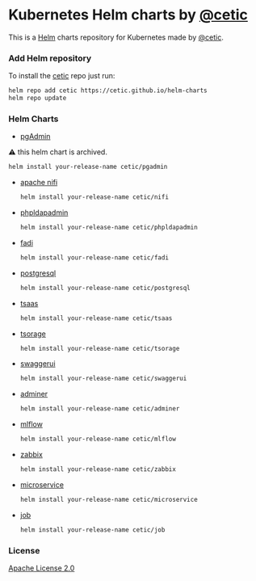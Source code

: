 # Kubernetes Helm charts by [@cetic](https://cetic.be)

This is a [Helm](https://helm.sh) charts repository for Kubernetes made by [@cetic](https://cetic.be).

### Add Helm repository

To install the [cetic](https://cetic.be) repo just run:

```bash
helm repo add cetic https://cetic.github.io/helm-charts
helm repo update
```

### Helm Charts

* [pgAdmin](https://github.com/cetic/helm-pgadmin)

:warning: this helm chart is archived.

  ```bash
  helm install your-release-name cetic/pgadmin
  ```
* [apache nifi](https://github.com/cetic/helm-nifi)

  ```bash
  helm install your-release-name cetic/nifi
  ```

* [phpldapadmin](https://github.com/cetic/helm-phpLDAPadmin)

  ```bash
  helm install your-release-name cetic/phpldapadmin
  ```

* [fadi](https://github.com/cetic/helm-fadi)

  ```bash
  helm install your-release-name cetic/fadi
  ```

* [postgresql](https://github.com/cetic/helm-postgresql)

  ```bash
  helm install your-release-name cetic/postgresql
  ```
  
* [tsaas](https://github.com/cetic/helm-tsimulus-saas)

  ```bash
  helm install your-release-name cetic/tsaas
  ```  
  
* [tsorage](https://github.com/cetic/helm-tsorage)

  ```bash
  helm install your-release-name cetic/tsorage
  ```

* [swaggerui](https://github.com/cetic/helm-swagger-ui)

  ```bash
  helm install your-release-name cetic/swaggerui
  ```

* [adminer](https://github.com/cetic/helm-adminer)

  ```bash
  helm install your-release-name cetic/adminer
  ```

* [mlflow](https://github.com/cetic/helm-mlflow)

  ```bash
  helm install your-release-name cetic/mlflow
  ```

* [zabbix](https://github.com/cetic/helm-zabbix)

  ```bash
  helm install your-release-name cetic/zabbix
  ```

* [microservice](https://github.com/cetic/helm-microservice)

  ```bash
  helm install your-release-name cetic/microservice
  ```

* [job](https://github.com/cetic/helm-job)

  ```bash
  helm install your-release-name cetic/job
  ```

### License

[Apache License 2.0](/LICENSE)